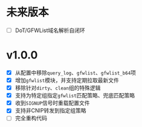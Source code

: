 # 未来版本

- [ ] DoT/GFWList域名解析自闭环

# v1.0.0

- [x] 从配置中移除`query_log`、`gfwlist`、`gfwlist_b64`项
- [x] 增加`gfwlist`模块，并支持定期拉取最新文件
- [x] 移除针对`dirty`、`clean`组的特殊逻辑
- [x] 支持为特定组指定`gfwlist`匹配策略、兜底匹配策略
- [x] 收到`SIGNUP`信号时重载配置文件
- [x] 支持非CNIP转发到指定组策略
- [ ] 完全重构代码